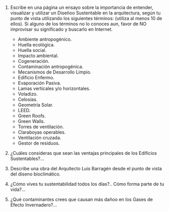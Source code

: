 

1. Escribe en una página un ensayo sobre la importancia de entender, visualizar y utilizar un Diseñoo Sustentable en la arquitectura, según tu punto de vista utilizando los siguientes términos: (utiliza al menos 10 de ellos).
Si alguno de los términos no lo conoces aun, favor de NO improvisar su significado y buscarlo en Internet.

    - Ambiente antropogénico.
    - Huella ecológica.
    - Huella social.
    - Impacto ambiental.
    - Cogeneración.
    - Contaminación antropogénica.
    - Mecanismos de Desarrollo Limpio.
    - Edificio Enfermo.
    - Evaporación Pasiva.
    - Lamas verticales y/o horizontales.
    - Voladizo.
    - Celosías.
    - Geometría Solar.
    - LEED.
    - Green Roofs.
    - Green Walls.
    - Torres de ventilación.
    - Claraboyas operables.
    - Ventilación cruzada.
    - Gestor de residuos.


    <div class="mdl-grid">
    <div class="mdl-cell mdl-cell--4-col mdl-typography--text-center">
    <img src="./content/1/M1.5/SONIA_CORTESSE._CASA_EN_PERCHE.jpg" alt>
    </div>
    <div class="mdl-cell mdl-cell--4-col mdl-typography--text-center">
    <img src="./content/1/M1.5/CARME_PINOS._TORRE_CUBE.jpg" alt>
    </div>
    <div class="mdl-cell mdl-cell--4-col mdl-typography--text-center">
    <img src="./content/1/M1.5/PATRICIO_FALCONI._PAKAKUNA_GARDENS..jpg" alt>
    </div>
    <div class="mdl-cell mdl-cell--4-col mdl-typography--text-center">
    <img src="./content/1/M1.5/MIII_ARCHITECTEN._MILIEU_ACTIVITEITEN_CENTRUM.jpg" alt>
    </div>
    <div class="mdl-cell mdl-cell--4-col mdl-typography--text-center">
    <img src="./content/1/M1.5/PAPER_HOUSE._SHIGERU_BAN..jpg" alt>
    </div>
    <div class="mdl-cell mdl-cell--4-col mdl-typography--text-center">
    <img src="./content/1/M1.5/ENRIQUE_BROWN..jpg" alt>
    </div>
    <div class="mdl-cell mdl-cell--4-col mdl-typography--text-center">
    <img src="./content/1/M1.5/HERBEST._LINDALE.jpg" alt>
    </div>
    <div class="mdl-cell mdl-cell--4-col mdl-typography--text-center">
    <img src="./content/1/M1.5/HSBC._GREEN_ROOF..gif" alt>
    </div>
    <div class="mdl-cell mdl-cell--4-col mdl-typography--text-center"> <img src="./content/1/M1.5/MIII_ARCHITECTEN._MILIEU_ACTIVITEITEN_CENTRUM.jpg" alt> </div>
    </div>

2. ¿Cuáles consideras que sean las ventajas principales de los Edificios Sustentables?...
3. Describe una obra del Arquitecto Luis Barragén desde el punto de vista del diseno bioclimático.
4. ¿Cómo vives tu sustentabilidad todos los días?.. Cómo forma parte de tu vida?...
5. ¿Qué contaminantes crees que causan más dañoo en los Gases de Efecto Invernadero?...
